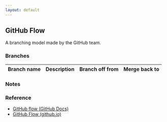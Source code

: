 ```yaml
---
layout: default
---
```

## GitHub Flow

A branching model made by the GitHub team.

### Branches

Branch name|Description|Branch off from|Merge back to
---|---|---|---

### Notes

### Reference

- [GitHub flow (GitHub Docs)](https://docs.github.com/en/get-started/quickstart/github-flow)
- [GitHub Flow (github.io)](https://githubflow.github.io/)
